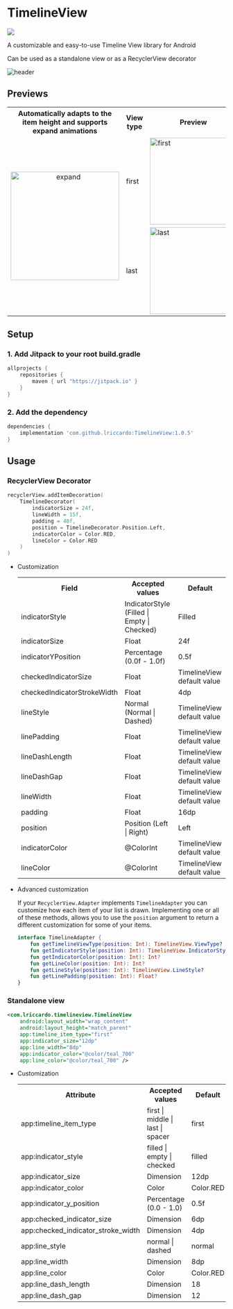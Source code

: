 # TimelineView
[![](https://jitpack.io/v/lriccardo/TimelineView.svg)](https://jitpack.io/#lriccardo/TimelineView)

A customizable and easy-to-use Timeline View library for Android

Can be used as a standalone view or as a RecyclerView decorator

![header](https://raw.githubusercontent.com/lriccardo/TimelineView/main/screens/header.png)

## Previews

<table>
    <th>Automatically adapts to the item height and supports expand animations</th>
    <th>View type</th>
    <th>Preview</th>        
    <th>View type</th>
    <th>Preview</th>        
    <th>View type</th>
    <th>Preview</th>
    <tr>
        <td align="center" rowspan="2"><img src="https://github.com/lriccardo/TimelineView/raw/main/screens/expand.gif" alt="expand" width="250"/></td>
        <td>first</td>
        <td><img src="https://github.com/lriccardo/TimelineView/raw/main/screens/first.jpg" alt="first" width="200"/></td>
        <td>middle</td>
        <td><img src="https://github.com/lriccardo/TimelineView/raw/main/screens/middle.jpg" alt="middle" width="200"/></td>
        <td>checked</td>
        <td><img src="https://github.com/lriccardo/TimelineView/raw/main/screens/middle_checked.jpg" alt="checked" width="200"/></td>
    </tr>
    <tr>
        <td>last</td>
        <td><img src="https://github.com/lriccardo/TimelineView/raw/main/screens/last.jpg" alt="last" width="200"/></td>
        <td>spacer</td>
        <td><img src="https://github.com/lriccardo/TimelineView/raw/main/screens/spacer.jpg" alt="spacer" width="200"/></td>
        <td>dashed</td>
        <td><img src="https://github.com/lriccardo/TimelineView/raw/main/screens/middle_dashed.jpg" alt="dashed" width="200"/></td>
    </tr>
</table>

## Setup

### 1. Add Jitpack to your root build.gradle

```gradle
allprojects {
    repositories {
        maven { url "https://jitpack.io" }
    }
}
```

### 2. Add the dependency

```gradle
dependencies {
    implementation 'com.github.lriccardo:TimelineView:1.0.5'
}
```

## Usage

### RecyclerView Decorator
```kotlin
recyclerView.addItemDecoration(
    TimelineDecorator(
        indicatorSize = 24f,
        lineWidth = 15f,
        padding = 48f,
        position = TimelineDecorator.Position.Left,
        indicatorColor = Color.RED,
        lineColor = Color.RED
    )
)
```

- Customization

    <table>
        <th>Field</th>
        <th>Accepted values</th>
        <th>Default</th>
        <tr>
            <td>indicatorStyle</td>
            <td>IndicatorStyle (Filled | Empty | Checked)</td>
            <td>Filled</td>
        </tr>
        <tr>
            <td>indicatorSize</td>
            <td>Float</td>
            <td>24f</td>
        </tr>
        <tr>
             <td>indicatorYPosition</td>
             <td>Percentage (0.0f - 1.0f)</td>
             <td>0.5f</td>
        </tr>
        <tr>
            <td>checkedIndicatorSize</td>
            <td>Float</td>
            <td>TimelineView default value</td>
        </tr>
        <tr>
            <td>checkedIndicatorStrokeWidth</td>
            <td>Float</td>
            <td>4dp</td>
        </tr>
        <tr>
            <td>lineStyle</td>
            <td>Normal (Normal | Dashed)</td>
            <td>TimelineView default value</td>
        </tr>
        <tr>
            <td>linePadding</td>
            <td>Float</td>
            <td>TimelineView default value</td>
        </tr>
        <tr>
             <td>lineDashLength</td>
             <td>Float</td>
             <td>TimelineView default value</td>
        </tr>
        <tr>
            <td>lineDashGap</td>
            <td>Float</td>
            <td>TimelineView default value</td>
        </tr>
        <tr>
            <td>lineWidth</td>
            <td>Float</td>
            <td>TimelineView default value</td>
        </tr>
        <tr>
            <td>padding</td>
            <td>Float</td>
            <td>16dp</td>
        </tr>
        <tr>
            <td>position</td>
            <td>Position (Left | Right)</td>
            <td>Left</td>
        </tr>
        <tr>
            <td>indicatorColor</td>
            <td>@ColorInt</td>
            <td>TimelineView default value</td>
        </tr>
        </tr>
            <tr>
            <td>lineColor</td>
            <td>@ColorInt</td>
            <td>TimelineView default value</td>
        </tr>
    </table>
    
- Advanced customization
    
    If your `RecyclerView.Adapter` implements `TimelineAdapter` you can customize how each item of your list is drawn.
    Implementing one or all of these methods, allows you to use the `position` argument to return a different customization for some of your items.
    ```kotlin
    interface TimelineAdapter {
        fun getTimelineViewType(position: Int): TimelineView.ViewType?
        fun getIndicatorStyle(position: Int): TimelineView.IndicatorStyle?
        fun getIndicatorColor(position: Int): Int?
        fun getLineColor(position: Int): Int?
        fun getLineStyle(position: Int): TimelineView.LineStyle?
        fun getLinePadding(position: Int): Float?
    }
    ```
### Standalone view
```xml
<com.lriccardo.timelineview.TimelineView
    android:layout_width="wrap_content"
    android:layout_height="match_parent"
    app:timeline_item_type="first"
    app:indicator_size="12dp"
    app:line_width="8dp"
    app:indicator_color="@color/teal_700"
    app:line_color="@color/teal_700" />
```

- Customization

    <table>
        <th>Attribute</th>
        <th>Accepted values</th>
        <th>Default</th>
        <tr>
            <td>app:timeline_item_type</td>
            <td>first | middle | last | spacer</td>
            <td>first</td>
        </tr>
        <tr>
            <td>app:indicator_style</td>
            <td>filled | empty | checked</td>
            <td>filled</td>
        </tr>
        <tr>
            <td>app:indicator_size</td>
            <td>Dimension</td>
            <td>12dp</td>
        </tr>
        </tr>
        <tr>
            <td>app:indicator_color</td>
            <td>Color</td>
            <td>Color.RED</td>
        </tr>
        <tr>
             <td>app:indicator_y_position</td>
             <td>Percentage (0.0 - 1.0)</td>
             <td>0.5f</td>
        </tr>
        <tr>
            <td>app:checked_indicator_size</td>
            <td>Dimension</td>
            <td>6dp</td>
        </tr>
        <tr>
            <td>app:checked_indicator_stroke_width</td>
            <td>Dimension</td>
            <td>4dp</td>
        </tr>
        <tr>
            <td>app:line_style</td>
            <td>normal | dashed</td>
            <td>normal</td>
        </tr>
        <tr>
            <td>app:line_width</td>
            <td>Dimension</td>
            <td>8dp</td>
        </tr>
        </tr>
            <tr>
            <td>app:line_color</td>
            <td>Color</td>
            <td>Color.RED</td>
        </tr>
        <tr>
            <td>app:line_dash_length</td>
            <td>Dimension</td>
            <td>18</td>
        </tr>
        <tr>
            <td>app:line_dash_gap</td>
            <td>Dimension</td>
            <td>12</td>
        </tr>
    </table>
